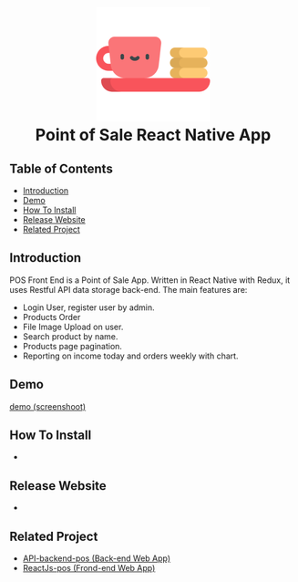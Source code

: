 <h1 align="center">
  <br>
  <img src="https://raw.githubusercontent.com/purkonuddin/frontend-pos/master/src/assets/food-and-restaurant.png" width="200">
  <br>
  Point of Sale React Native App
  <br>
</h1>
 

## Table of Contents

- [Introduction](#introduction)
- [Demo](#demo)
- [How To Install](#how-to-install)
- [Release Website](#release-apk)
- [Related Project](#related-project)

## Introduction

POS Front End is a Point of Sale App. Written in React Native with Redux, it uses Restful API data storage back-end. The main features are:

- Login User, register user by admin. 
- Products Order
- File Image Upload on user.
- Search product by name. 
- Products page pagination.
- Reporting on income today and orders weekly with chart.

## Demo

[demo (screenshoot)](https://github.com/purkonuddin/pos-react-native/issues/1)

## How To Install

 -

## Release Website

 -

## Related Project

- [API-backend-pos (Back-end Web App)](https://github.com/purkonuddin/API-backend-pos)
- [ReactJs-pos (Frond-end Web App)](https://github.com/purkonuddin/frontend-pos)
